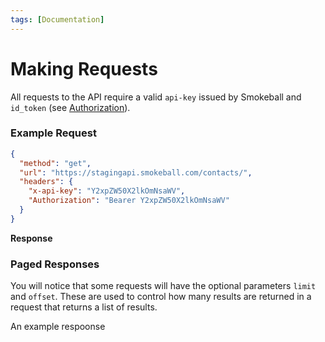 ```yaml
---
tags: [Documentation]
---
```


# Making Requests

All requests to the API require a valid `api-key` issued by Smokeball and `id_token` (see [Authorization](Authentication.md)).

### Example Request

```json http
{
  "method": "get",
  "url": "https://stagingapi.smokeball.com/contacts/",
  "headers": {
    "x-api-key": "Y2xpZW50X2lkOmNsaWV",
    "Authorization": "Bearer Y2xpZW50X2lkOmNsaWV"
  }
}
```

**Response**




### Paged Responses

You will notice that some requests will have the optional parameters `limit` and `offset`. These are used to control how many results are returned in a request that returns a list of results.

An example respoonse